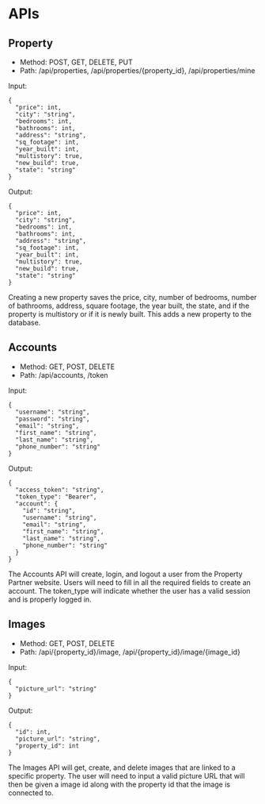 # APIs

## Property

- Method: POST, GET, DELETE, PUT
- Path: /api/properties, /api/properties/{property_id}, /api/properties/mine

Input:

```
{
  "price": int,
  "city": "string",
  "bedrooms": int,
  "bathrooms": int,
  "address": "string",
  "sq_footage": int,
  "year_built": int,
  "multistory": true,
  "new_build": true,
  "state": "string"
}
```

Output:

```
{
  "price": int,
  "city": "string",
  "bedrooms": int,
  "bathrooms": int,
  "address": "string",
  "sq_footage": int,
  "year_built": int,
  "multistory": true,
  "new_build": true,
  "state": "string"
}
```

Creating a new property saves the price, city, number of bedrooms, number of bathrooms, address, square footage, the year built, the state, and if the property is multistory or if it is newly built. This adds a new property to the database.

## Accounts

- Method: GET, POST, DELETE
- Path: /api/accounts, /token

Input:
```
{
  "username": "string",
  "password": "string",
  "email": "string",
  "first_name": "string",
  "last_name": "string",
  "phone_number": "string"
}
```

Output:
```
{
  "access_token": "string",
  "token_type": "Bearer",
  "account": {
    "id": "string",
    "username": "string",
    "email": "string",
    "first_name": "string",
    "last_name": "string",
    "phone_number": "string"
  }
}
```

The Accounts API will create, login, and logout a user from the Property Partner website. Users will need to fill in all the required fields to create an account. The token_type will indicate whether the user has a valid session and is properly logged in.

## Images

- Method: GET, POST, DELETE
- Path: /api/{property_id}/image, /api/{property_id}/image/{image_id}

Input:
```
{
  "picture_url": "string"
}
```

Output:
```
{
  "id": int,
  "picture_url": "string",
  "property_id": int
}
```

The Images API will get, create, and delete images that are linked to a specific property. The user will need to input a valid picture URL that will then be given a image id along with the property id that the image is connected to.
